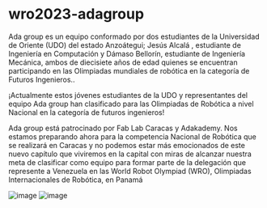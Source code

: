 # wro2023-adagroup
Ada group es un equipo conformado por dos estudiantes de la Universidad de Oriente (UDO) del estado Anzoátegui; Jesús Alcalá , estudiante de Ingeniería en Computación y Dámaso Bellorín, estudiante de Ingeniería Mecánica, ambos de diecisiete años de edad quienes se encuentran participando en las Olimpiadas mundiales de robótica en la categoría de Futuros Ingenieros..

¡Actualmente estos jóvenes estudiantes de la UDO y representantes del equipo Ada group han clasificado para las Olimpiadas de Robótica a nivel Nacional en la categoría de futuros ingenieros!

Ada group está patrocinado por Fab Lab Caracas y Adakademy. Nos estamos preparando ahora para la competencia Nacional de Robótica que se realizará en Caracas y no podemos estar más emocionados de este nuevo capítulo que viviremos en la capital con miras de alcanzar nuestra meta de clasificar como equipo para formar parte de la delegación que represente a Venezuela en las World Robot Olympiad (WRO), Olimpiadas Internacionales de Robótica, en Panamá

![image](https://github.com/kaolof/wro2023-adagroup/assets/67702983/03c98230-db81-492c-a5d0-1cd1d6098aaf)
![image](https://github.com/kaolof/wro2023-adagroup/assets/67702983/b2134ed8-f877-4dc1-98cd-a1e834340fa6)

